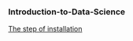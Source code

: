 ### Introduction-to-Data-Science

[The step of installation](https://preview.keenthemes.com/django/metronic/docs/getting-started)
